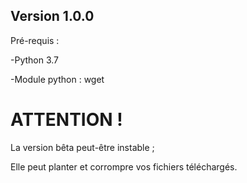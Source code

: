 Version 1.0.0
-------------
Pré-requis :

-Python 3.7

-Module python : wget

# ATTENTION !
La version bêta peut-être instable ;

Elle peut planter et corrompre vos fichiers téléchargés.
